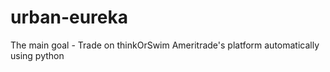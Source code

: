 # urban-eureka
The main goal - Trade on thinkOrSwim Ameritrade's platform automatically using python
